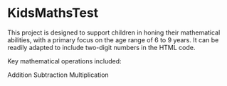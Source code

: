 # KidsMathsTest
This project is designed to support children in honing their mathematical abilities, with a primary focus on the age range of 6 to 9 years. It can be readily adapted to include two-digit numbers in the HTML code.

Key mathematical operations included:

Addition
Subtraction
Multiplication
